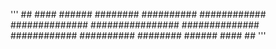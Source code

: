 '''
       ## 
      ####
     ######
    ########
   ##########
  ############
 ##############
################
 ##############
  ############
   ##########
    ########
     ######
      ####
       ##
'''
